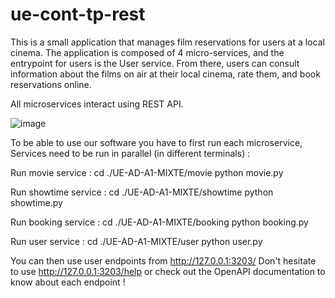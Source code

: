 # ue-cont-tp-rest

This is a small application that manages film reservations for users at a local cinema. The application is composed of 4 micro-services, and the entrypoint for users is the User service. From there, users can consult information about the films on air at their local cinema, rate them, and book reservations online.

All microservices interact using REST API.

![image](https://github.com/user-attachments/assets/f58139b0-d626-48c7-b6ed-f31d6956e994)


To be able to use our software you have to first run each microservice, Services need to be run in parallel (in different terminals) :

Run movie service : cd ./UE-AD-A1-MIXTE/movie python movie.py

Run showtime service : cd ./UE-AD-A1-MIXTE/showtime python showtime.py

Run booking service : cd ./UE-AD-A1-MIXTE/booking python booking.py

Run user service : cd ./UE-AD-A1-MIXTE/user python user.py

You can then use user endpoints from http://127.0.0.1:3203/ Don't hesitate to use http://127.0.0.1:3203/help or check out the OpenAPI documentation to know about each endpoint !
